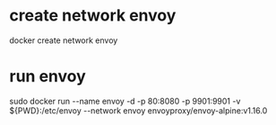 # create network envoy
docker create network envoy
# run envoy
sudo docker run --name envoy -d -p 80:8080 -p 9901:9901 -v ${PWD}:/etc/envoy --network envoy envoyproxy/envoy-alpine:v1.16.0